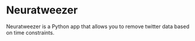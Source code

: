# Neuratweezer

Neuratweezer is a Python app that allows you to remove twitter data based on time constraints.
